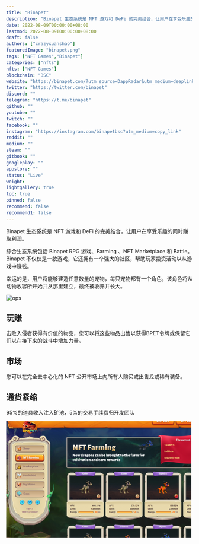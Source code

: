 ```yaml
---
title: "Binapet"
description: "Binapet 生态系统是 NFT 游戏和 DeFi 的完美结合，让用户在享受乐趣的同时赚取利润。"
date: 2022-08-09T00:00:00+08:00
lastmod: 2022-08-09T00:00:00+08:00
draft: false
authors: ["crazyxuanshao"]
featuredImage: "binapet.png"
tags: ["NFT Games","Binapet"]
categories: ["nfts"]
nfts: ["NFT Games"]
blockchain: "BSC"
website: "https://binapet.com/?utm_source=DappRadar&utm_medium=deeplink&utm_campaign=visit-website#/"
twitter: "https://twitter.com/binapet"
discord: ""
telegram: "https://t.me/binapet"
github: ""
youtube: ""
twitch: ""
facebook: ""
instagram: "https://instagram.com/binapetbsc?utm_medium=copy_link"
reddit: ""
medium: ""
steam: ""
gitbook: ""
googleplay: ""
appstore: ""
status: "Live"
weight: 
lightgallery: true
toc: true
pinned: false
recommend: false
recommend1: false
---
```

<p>Binapet 生态系统是 NFT 游戏和 DeFi 的完美结合，让用户在享受乐趣的同时赚取利润。</p>
<p>综合生态系统包括 Binapet RPG 游戏、Farming 、NFT Marketplace 和 Battle。 Binapet 不仅仅是一款游戏，它还拥有一个强大的社区，帮助玩家投资活动以从游戏中赚钱。</p>
<p>幸运的是，用户将能够建造任意数量的宠物，每只宠物都有一个角色，该角色将从动物收容所开始并从那里建立，最终被收养并长大。</p>

![ops](\ops.png)

## 玩赚

击败入侵者获得有价值的物品，您可以将这些物品出售以获得BPET令牌或保留它们以在接下来的战斗中增加力量。

## 市场

您可以在完全去中心化的 NFT 公开市场上向所有人购买或出售龙或稀有装备。

## 通货紧缩

95%的道具收入注入矿池，5%的交易手续费归开发团队

![opsd](opsd.png)